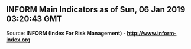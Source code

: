 ## INFORM Main Indicators as of Sun, 06 Jan 2019 03:20:43 GMT

Source: **INFORM (Index For Risk Management) - http://www.inform-index.org**
